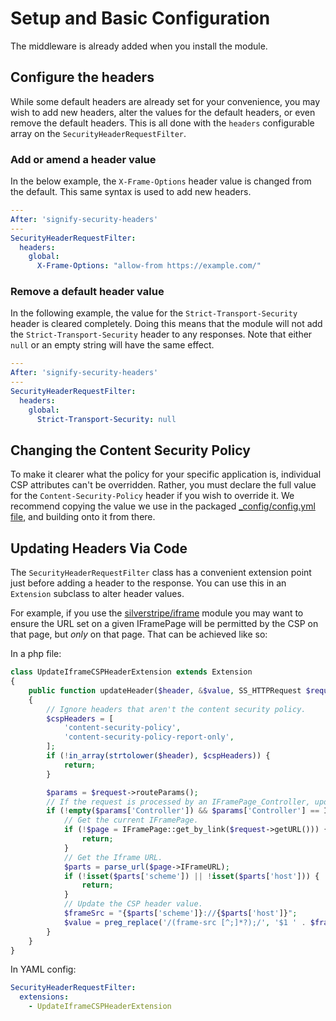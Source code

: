 # Setup and Basic Configuration

The middleware is already added when you install the module.

## Configure the headers

While some default headers are already set for your convenience, you may wish to add new headers, alter the values for the default headers, or even remove the default headers. This is all done with the `headers` configurable array on the `SecurityHeaderRequestFilter`.

### Add or amend a header value

In the below example, the `X-Frame-Options` header value is changed from the default. This same syntax is used to add new headers.

```yml
---
After: 'signify-security-headers'
---
SecurityHeaderRequestFilter:
  headers:
    global:
      X-Frame-Options: "allow-from https://example.com/"
```

### Remove a default header value

In the following example, the value for the `Strict-Transport-Security` header is cleared completely. Doing this means that the module will not add the `Strict-Transport-Security` header to any responses.
Note that either `null` or an empty string will have the same effect.

```yml
---
After: 'signify-security-headers'
---
SecurityHeaderRequestFilter:
  headers:
    global:
      Strict-Transport-Security: null
```

## Changing the Content Security Policy

To make it clearer what the policy for your specific application is, individual CSP attributes can't be overridden. Rather, you must declare the full value for the `Content-Security-Policy` header if you wish to override it.
We recommend copying the value we use in the packaged [_config/config.yml file](../../_config/config.yml), and building onto it from there.

## Updating Headers Via Code

The `SecurityHeaderRequestFilter` class has a convenient extension point just before adding a header to the response. You can use this in an `Extension` subclass to alter header values.

For example, if you use the [silverstripe/iframe](https://github.com/silverstripe/silverstripe-iframe) module you may want to ensure the URL set on a given IFramePage will be permitted by the CSP on that page, but _only_ on that page. That can be achieved like so:

In a php file:
```PHP
class UpdateIframeCSPHeaderExtension extends Extension
{
    public function updateHeader($header, &$value, SS_HTTPRequest $request)
    {
        // Ignore headers that aren't the content security policy.
        $cspHeaders = [
            'content-security-policy',
            'content-security-policy-report-only',
        ];
        if (!in_array(strtolower($header), $cspHeaders)) {
            return;
        }

        $params = $request->routeParams();
        // If the request is processed by an IFramePage_Controller, update the CSP.
        if (!empty($params['Controller']) && $params['Controller'] == IFramePage_Controller::class) {
            // Get the current IFramePage.
            if (!$page = IFramePage::get_by_link($request->getURL())) {
                return;
            }
            // Get the Iframe URL.
            $parts = parse_url($page->IFrameURL);
            if (!isset($parts['scheme']) || !isset($parts['host'])) {
                return;
            }
            // Update the CSP header value.
            $frameSrc = "{$parts['scheme']}://{$parts['host']}";
            $value = preg_replace('/(frame-src [^;]*?);/', '$1 ' . $frameSrc . ';', $value);
        }
    }
}
```
In YAML config:
```YAML
SecurityHeaderRequestFilter:
  extensions:
    - UpdateIframeCSPHeaderExtension
```
